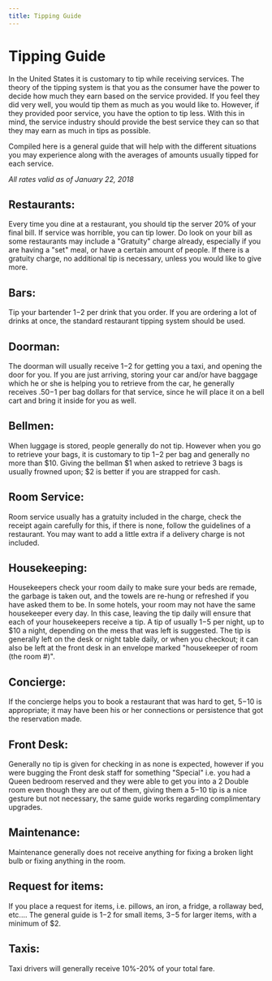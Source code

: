 ```yaml
---
title: Tipping Guide
---
```

# Tipping Guide

In the United States it is customary to tip while receiving services. The theory of the tipping system is that you as the consumer have the power to decide how much they earn based on the service provided. If you feel they did very well, you would tip them as much as you would like to. However, if they provided poor service, you have the option to tip less. With this in mind, the service industry should provide the best service they can so that they may earn as much in tips as possible.

Compiled here is a general guide that will help with the different situations you may experience along with the averages of amounts usually tipped for each service.

*All rates valid as of January 22, 2018*

## Restaurants:
Every time you dine at a restaurant, you should tip the server 20% of your final bill. If service was horrible, you can tip lower. Do look on your bill as some restaurants may include a "Gratuity" charge already, especially if you are having a "set" meal, or have a certain amount of people. If there is a gratuity charge, no additional tip is necessary, unless you would like to give more.

## Bars:
Tip your bartender $1-$2 per drink that you order. If you are ordering a lot of drinks at once, the standard restaurant tipping system should be used.

## Doorman:
The doorman will usually receive $1-$2 for getting you a taxi, and opening the door for you. If you are just arriving, storing your car and/or have baggage which he or she is helping you to retrieve from the car, he generally receives $.50-$1 per bag dollars for that service, since he will place it on a bell cart and bring it inside for you as well.

## Bellmen:
When luggage is stored, people generally do not tip. However when you go to retrieve your bags, it is customary to tip $1-$2 per bag and generally no more than $10. Giving the bellman $1 when asked to retrieve 3 bags is usually frowned upon; $2 is better if you are strapped for cash.

## Room Service:
Room service usually has a gratuity included in the charge, check the receipt again carefully for this, if there is none, follow the guidelines of a restaurant. You may want to add a little extra if a delivery charge is not included.

## Housekeeping:
Housekeepers check your room daily to make sure your beds are remade, the garbage is taken out, and the towels are re-hung or refreshed if you have asked them to be. In some hotels, your room may not have the same housekeeper every day. In this case, leaving the tip daily will ensure that each of your housekeepers receive a tip. A tip of usually $1-$5 per night, up to $10 a night, depending on the mess that was left is suggested. The tip is generally left on the desk or night table daily, or when you checkout; it can also be left at the front desk in an envelope marked "housekeeper of room (the room #)".

## Concierge:
If the concierge helps you to book a restaurant that was hard to get, $5-$10 is appropriate; it may have been his or her connections or persistence that got the reservation made.

## Front Desk:
Generally no tip is given for checking in as none is expected, however if you were bugging the Front desk staff for something "Special" i.e. you had a Queen bedroom reserved and they were able to get you into a 2 Double room even though they are out of them, giving them a $5-$10 tip is a nice gesture but not necessary, the same guide works regarding complimentary upgrades.

## Maintenance:
Maintenance generally does not receive anything for fixing a broken light bulb or fixing anything in the room.

## Request for items:
If you place a request for items, i.e. pillows, an iron, a fridge, a rollaway bed, etc.... The general guide is $1-$2 for small items, $3-$5 for larger items, with a minimum of $2.

## Taxis:
Taxi drivers will generally receive 10%-20% of your total fare.
